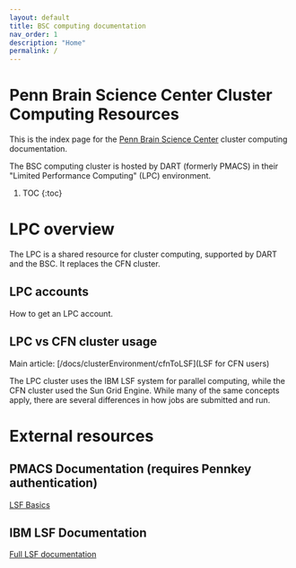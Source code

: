 ```yaml
---
layout: default
title: BSC computing documentation
nav_order: 1
description: "Home"
permalink: /
---
```


# Penn Brain Science Center Cluster Computing Resources

This is the index page for the [Penn Brain Science
Center](https://pennbrain.upenn.edu) cluster computing documentation. 

The BSC computing cluster is hosted by DART (formerly PMACS) in their "Limited
Performance Computing" (LPC) environment. 

1. TOC 
{:toc}

# LPC overview

The LPC is a shared resource for cluster computing, supported by DART and the
BSC. It replaces the CFN cluster. 

## LPC accounts

How to get an LPC account.

## LPC vs CFN cluster usage

Main article: [/docs/clusterEnvironment/cfnToLSF](LSF for CFN users)

The LPC cluster uses the IBM LSF system for parallel computing, while the CFN
cluster used the Sun Grid Engine. While many of the same concepts apply, there
are several differences in how jobs are submitted and run. 

# External resources

## PMACS Documentation (requires Pennkey authentication)

[LSF Basics](https://wiki.pmacs.upenn.edu/public/LSF_Basics) 


## IBM LSF Documentation

[Full LSF
documentation](https://www.ibm.com/support/knowledgecenter/en/SSWRJV_10.1.0/lsf_welcome/lsf_welcome.html)




